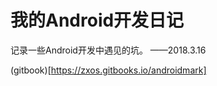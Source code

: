 # 我的Android开发日记

记录一些Android开发中遇见的坑。   ——2018.3.16

(gitbook)[https://zxos.gitbooks.io/androidmark]

